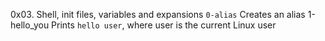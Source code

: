 0x03. Shell, init files, variables and expansions
`0-alias` Creates an alias
 1-hello_you  Prints `hello user`, where user is the current Linux user
